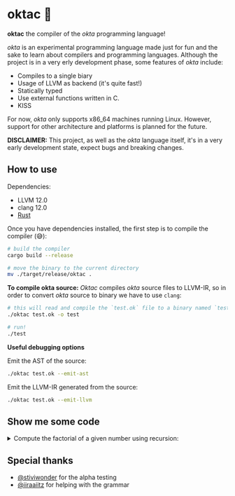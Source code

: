# oktac 🐙

**oktac** the compiler of the *okta* programming language!

*okta* is an experimental programming language made just for fun and the sake to learn about compilers and programming languages.
Although the project is in a very erly development phase, some features of *okta* include:
* Compiles to a single biary
* Usage of LLVM as backend (it's quite fast!)
* Statically typed
* Use external functions written in C.
* KISS

For now, *okta* only supports x86_64 machines running Linux. However, support for other architecture and platforms is planned for the future.

**DISCLAIMER:** This project, as well as the *okta* language itself, it's in a very early development state, expect bugs and breaking changes.

## How to use

Dependencies:
* LLVM 12.0
* clang 12.0
* [Rust](https://www.rust-lang.org/tools/install) 
 
Once you have dependencies installed, the first step is to compile the compiler (:sweat_smile:):
```bash
# build the compiler
cargo build --release

# move the binary to the current directory
mv ./target/release/oktac .
```

**To compile okta source:**
*Oktac* compiles *okta* source files to LLVM-IR, so in order to convert *okta* source to binary we have to use `clang`:    

```bash
# this will read and compile the `test.ok` file to a binary named `test`
./oktac test.ok -o test

# run!
./test
```

**Useful debugging options**

Emit the AST of the source:
```bash
./oktac test.ok --emit-ast
```

Emit the LLVM-IR generated from the source:
```bash
./oktac test.ok --emit-llvm
```

## Show me some code

<details><summary>Compute the factorial of a given number using recursion:</summary>
<p>

  ```cpp
fun factorial(i32 n): i32 {
    if n == 1 {
        ret n;
    } else {
        ret n*factorial(n-1);
    }
}

fun main() {
    ret factorial(5);
}
```
  
</p>
</details>

## Special thanks

* [@stiviwonder](https://github.com/stiviwonder) for the alpha testing
* [@iiraaiitz](https://github.com/iiraaiitz) for helping with the grammar 
